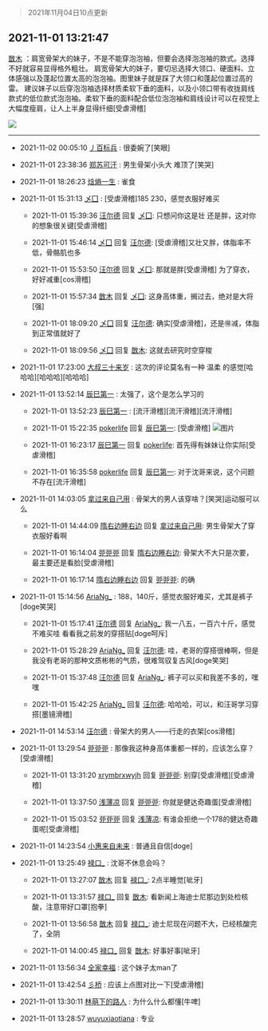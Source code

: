 > 2021年11月04日10点更新
<link rel="stylesheet" href="https://cdn.jsdelivr.net/gh/taotie6/sampleJSON@main/css/photo_show.css">
<meta name="referrer" content="no-referrer" />


 ## 2021-11-01 13:21:47 

 [㪚木](https://www.coolapk.com/feed/31126253?shareKey=YWNjOTAyMWE1NmZlNjE3ZjgyYWI~) ：肩宽骨架大的妹子，不是不能穿泡泡袖，但要会选择泡泡袖的款式。选择不好就容易显得格外粗壮。
肩宽骨架大的妹子，要切忌选择大领口、硬面料、立体感强以及蓬起位置太高的泡泡袖。图里妹子就是踩了大领口和蓬起位置过高的雷。
建议妹子以后穿泡泡袖选择材质柔软下垂的面料<!--break-->，以及小领口带有收拢肩线款式的低位款式泡泡袖。柔软下垂的面料配合低位泡泡袖和肩线设计可以在视觉上大幅度瘦肩，让人上半身显得纤细[受虐滑稽] 

<div class="album">
<img class="img-item" src="https://image.coolapk.com/feed/2019/0427/10/1081091_1556330659_0469@380x301.gif" />
</div>

 ------- 

- 2021-11-02 00:05:10 [丿百标兵](uid=751851) : 很委婉了[笑眼] 

- 2021-11-01 23:38:36 [郑苏可汗](uid=678781) : 男生骨架小头大 难顶了[笑哭] 

- 2021-11-01 18:26:23 [焓熵一生](uid=620165) : 雀食 

- 2021-11-01 15:31:13 [乄囗](uid=759206) : [受虐滑稽]185 230，感觉衣服好难买 

    - 2021-11-01 15:39:36 [汪尔德](uid=1595236) 回复 [乄囗](uid=759206): 只想问你这是壮 还是胖，这对你的想象很关键[受虐滑稽] 

    - 2021-11-01 15:46:14 [乄囗](uid=759206) 回复 [汪尔德](uid=1595236): [受虐滑稽]又壮又胖，体脂率不低，骨骼肌也多 

    - 2021-11-01 15:53:50 [汪尔德](uid=1595236) 回复 [乄囗](uid=759206): 那就是胖[受虐滑稽] 为了穿衣，好好减重[cos滑稽] 

    - 2021-11-01 15:57:34 [㪚木](uid=1081091) 回复 [乄囗](uid=759206): 这身高体重，搁过去，绝对是大将[强] 

    - 2021-11-01 18:09:20 [乄囗](uid=759206) 回复 [汪尔德](uid=1595236): 确实[受虐滑稽]，还是🉐减，体脂到正常值就好了 

    - 2021-11-01 18:09:56 [乄囗](uid=759206) 回复 [㪚木](uid=1081091): 这就去研究时空穿梭 

- 2021-11-01 17:23:00 [大叔三十来岁](uid=5360167) : 这次的评论莫名有一种 温柔 的感觉[哈哈哈][哈哈哈][哈哈哈] 

- 2021-11-01 13:52:14 [辰巳第一](uid=2015674) : 太强了，这个是怎么学习的 

    - 2021-11-01 13:52:23 [辰巳第一](uid=2015674) : [流汗滑稽][流汗滑稽][流汗滑稽] 

    - 2021-11-01 15:22:35 [pokerlife](uid=575409) 回复 [辰巳第一](uid=2015674): [受虐滑稽] ![图片](https://image.coolapk.com/feed/2021/1101/15/575409_0cf6a502_1354_1926@873x682.jpeg)

    - 2021-11-01 16:23:17 [辰巳第一](uid=2015674) 回复 [pokerlife](uid=575409): 首先得有妹妹让你实际[受虐滑稽] 

    - 2021-11-01 16:35:58 [pokerlife](uid=575409) 回复 [辰巳第一](uid=2015674): 对于沈哥来说，这个问题不存在[流汗滑稽] 

- 2021-11-01 14:03:05 [拿过来自己用](uid=1371810) : 骨架大的男人该穿啥？[笑哭]运动服可以么 

    - 2021-11-01 14:44:09 [隋右边睡右边](uid=3621699) 回复 [拿过来自己用](uid=1371810): 男生骨架大了穿衣服好看啊 

    - 2021-11-01 16:14:04 [戼戼戼](uid=4044548) 回复 [隋右边睡右边](uid=3621699): 骨架大不大只是次要，最主要还是看脸[受虐滑稽] 

    - 2021-11-01 16:17:14 [隋右边睡右边](uid=3621699) 回复 [戼戼戼](uid=4044548): 的确 

- 2021-11-01 15:14:56 [AriaNg_](uid=3504887) : 188，140斤，感觉衣服好难买，尤其是裤子[doge笑哭] 

    - 2021-11-01 15:17:41 [汪尔德](uid=1595236) 回复 [AriaNg_](uid=3504887): 我一八五，一百六十斤，感觉不难买哇 看看我之前发的穿搭贴[doge呵斥] 

    - 2021-11-01 15:28:29 [AriaNg_](uid=3504887) 回复 [汪尔德](uid=1595236): 哇，老哥的穿搭很棒啊，但是我没有老哥的那种文质彬彬的气质，很难驾驭复古风[doge笑哭] 

    - 2021-11-01 15:37:48 [汪尔德](uid=1595236) 回复 [AriaNg_](uid=3504887): 裤子可以买和我差不多的，嘿嘿 

    - 2021-11-01 15:42:25 [AriaNg_](uid=3504887) 回复 [汪尔德](uid=1595236): 哈哈哈，可以，和汪哥学习穿搭[墨镜滑稽] 

- 2021-11-01 14:53:14 [汪尔德](uid=1595236) : 骨架大的男人——行走的衣架[cos滑稽] 

- 2021-11-01 13:29:54 [戼戼戼](uid=4044548) : 那像我这种身高体重都一样的，应该怎么穿？[受虐滑稽] 

    - 2021-11-01 13:31:20 [xrymbrxwyjh](uid=1710564) 回复 [戼戼戼](uid=4044548): 别穿[受虐滑稽][受虐滑稽] 

    - 2021-11-01 13:37:50 [浅薄凉](uid=1630624) 回复 [戼戼戼](uid=4044548): 你就是健达奇趣蛋[受虐滑稽] 

    - 2021-11-01 15:03:52 [戼戼戼](uid=4044548) 回复 [浅薄凉](uid=1630624): 有谁会拒绝一个178的健达奇趣蛋呢[受虐滑稽] 

- 2021-11-01 14:23:54 [小惠来自未来](uid=847097) : 普通且自信[doge] 

- 2021-11-01 13:25:49 [禄口_](uid=1005884) : 沈哥不休息会吗？ 

    - 2021-11-01 13:27:07 [㪚木](uid=1081091) 回复 [禄口_](uid=1005884): 2点半睡觉[呲牙] 

    - 2021-11-01 13:31:57 [禄口_](uid=1005884) 回复 [㪚木](uid=1081091): 看新闻上海迪士尼那边到处检核酸，注意带好口罩[抱拳] 

    - 2021-11-01 13:56:58 [㪚木](uid=1081091) 回复 [禄口_](uid=1005884): 迪士尼现在问题不大，已经核酸完了，全阴 

    - 2021-11-01 14:00:45 [禄口_](uid=1005884) 回复 [㪚木](uid=1081091): 好事好事[呲牙] 

- 2021-11-01 13:56:34 [全家幸福](uid=2237599) : 这个妹子太man了 

- 2021-11-01 13:42:54 [彡桥](uid=3740933) : 应该上点图对比一下[受虐滑稽] 

- 2021-11-01 13:30:11 [林萌下的路人](uid=900430) : 为什么什么都懂[牛啤] 

- 2021-11-01 13:28:57 [wuyuxiaotiana](uid=686790) : 专业 

